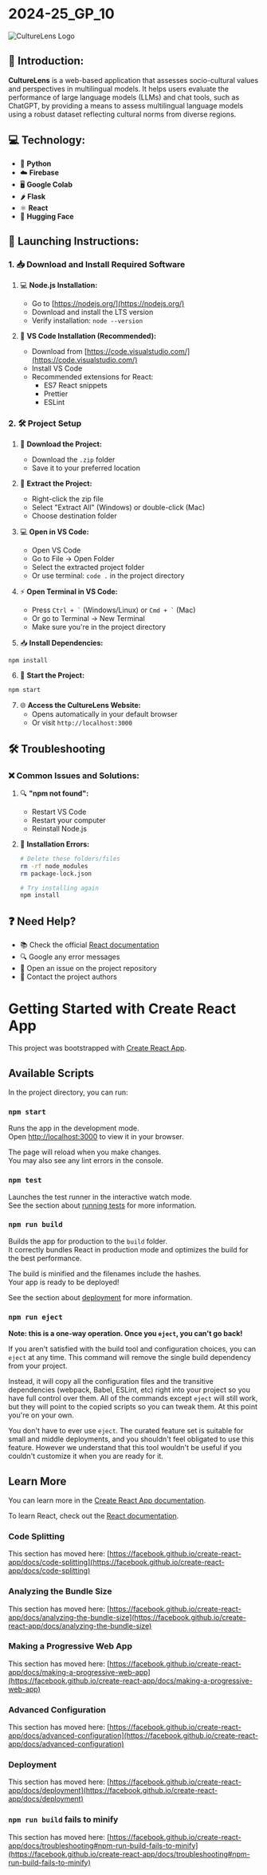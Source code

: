 # 2024-25_GP_10

![CultureLens Logo](https://github.com/user-attachments/assets/71902a33-29f7-4276-bc91-70b3aa42fd5a)

## 📝 Introduction:

**CultureLens** is a web-based application that assesses socio-cultural values and perspectives in multilingual models. It helps users evaluate the performance of large language models (LLMs) and chat tools, such as ChatGPT, by providing a means to assess multilingual language models using a robust dataset reflecting cultural norms from diverse regions.

## 💻 Technology:
 
- 🐍 **Python**
- ☁️ **Firebase**
- 🖥️ **Google Colab**
- 🌶️ **Flask**
- ⚛️ **React**
- 🤗 **Hugging Face**


## 🚀 Launching Instructions:


### 1. 📥 Download and Install Required Software

1. 💻 **Node.js Installation:**
   - Go to [https://nodejs.org/](https://nodejs.org/)
   - Download and install the LTS version
   - Verify installation: `node --version`

2. 📝 **VS Code Installation (Recommended):**
   - Download from [https://code.visualstudio.com/](https://code.visualstudio.com/)
   - Install VS Code
   - Recommended extensions for React:
     - ES7 React snippets
     - Prettier
     - ESLint

### 2. 🛠️ Project Setup

1. 📁 **Download the Project:**
   - Download the `.zip` folder
   - Save it to your preferred location

2. 📂 **Extract the Project:**
   - Right-click the zip file
   - Select "Extract All" (Windows) or double-click (Mac)
   - Choose destination folder

3. 💻 **Open in VS Code:**
   - Open VS Code
   - Go to File → Open Folder
   - Select the extracted project folder
   - Or use terminal: `code .` in the project directory

4. ⚡ **Open Terminal in VS Code:**
   - Press `` Ctrl + ` `` (Windows/Linux) or `` Cmd + ` `` (Mac)
   - Or go to Terminal → New Terminal
   - Make sure you're in the project directory

5. 📥 **Install Dependencies:**
```bash
npm install
```

6. 🚀 **Start the Project:**
```bash
npm start
```

7. 🌐 **Access the CultureLens Website:**
   - Opens automatically in your default browser
   - Or visit `http://localhost:3000`

## 🛠️ Troubleshooting

### ❌ Common Issues and Solutions:

1. 🔍 **"npm not found":**
   - Restart VS Code
   - Restart your computer
   - Reinstall Node.js

2. 🔄 **Installation Errors:**
   ```bash
   # Delete these folders/files
   rm -rf node_modules
   rm package-lock.json
   
   # Try installing again
   npm install
   ```



## ❓ Need Help?

- 📚 Check the official [React documentation](https://reactjs.org/)
- 🔍 Google any error messages
- 💬 Open an issue on the project repository
- 📧 Contact the project authors





# Getting Started with Create React App

This project was bootstrapped with [Create React App](https://github.com/facebook/create-react-app).

## Available Scripts

In the project directory, you can run:

### `npm start`

Runs the app in the development mode.\
Open [http://localhost:3000](http://localhost:3000) to view it in your browser.

The page will reload when you make changes.\
You may also see any lint errors in the console.

### `npm test`

Launches the test runner in the interactive watch mode.\
See the section about [running tests](https://facebook.github.io/create-react-app/docs/running-tests) for more information.

### `npm run build`

Builds the app for production to the `build` folder.\
It correctly bundles React in production mode and optimizes the build for the best performance.

The build is minified and the filenames include the hashes.\
Your app is ready to be deployed!

See the section about [deployment](https://facebook.github.io/create-react-app/docs/deployment) for more information.

### `npm run eject`

**Note: this is a one-way operation. Once you `eject`, you can't go back!**

If you aren't satisfied with the build tool and configuration choices, you can `eject` at any time. This command will remove the single build dependency from your project.

Instead, it will copy all the configuration files and the transitive dependencies (webpack, Babel, ESLint, etc) right into your project so you have full control over them. All of the commands except `eject` will still work, but they will point to the copied scripts so you can tweak them. At this point you're on your own.

You don't have to ever use `eject`. The curated feature set is suitable for small and middle deployments, and you shouldn't feel obligated to use this feature. However we understand that this tool wouldn't be useful if you couldn't customize it when you are ready for it.

## Learn More

You can learn more in the [Create React App documentation](https://facebook.github.io/create-react-app/docs/getting-started).

To learn React, check out the [React documentation](https://reactjs.org/).

### Code Splitting

This section has moved here: [https://facebook.github.io/create-react-app/docs/code-splitting](https://facebook.github.io/create-react-app/docs/code-splitting)

### Analyzing the Bundle Size

This section has moved here: [https://facebook.github.io/create-react-app/docs/analyzing-the-bundle-size](https://facebook.github.io/create-react-app/docs/analyzing-the-bundle-size)

### Making a Progressive Web App

This section has moved here: [https://facebook.github.io/create-react-app/docs/making-a-progressive-web-app](https://facebook.github.io/create-react-app/docs/making-a-progressive-web-app)

### Advanced Configuration

This section has moved here: [https://facebook.github.io/create-react-app/docs/advanced-configuration](https://facebook.github.io/create-react-app/docs/advanced-configuration)

### Deployment

This section has moved here: [https://facebook.github.io/create-react-app/docs/deployment](https://facebook.github.io/create-react-app/docs/deployment)

### `npm run build` fails to minify

This section has moved here: [https://facebook.github.io/create-react-app/docs/troubleshooting#npm-run-build-fails-to-minify](https://facebook.github.io/create-react-app/docs/troubleshooting#npm-run-build-fails-to-minify)
